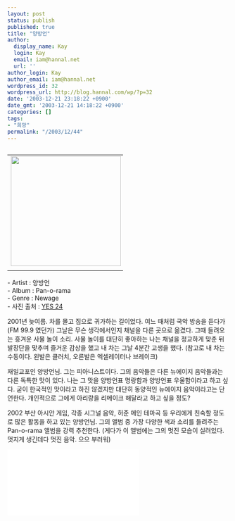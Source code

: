 ```yaml
---
layout: post
status: publish
published: true
title: "양방언"
author:
  display_name: Kay
  login: Kay
  email: iam@hannal.net
  url: ''
author_login: Kay
author_email: iam@hannal.net
wordpress_id: 32
wordpress_url: http://blog.hannal.com/wp/?p=32
date: '2003-12-21 23:18:22 +0900'
date_gmt: '2003-12-21 14:18:22 +0900'
categories: []
tags:
- "희망"
permalink: "/2003/12/44"
---
```

<table align="left">
<tr>
<td style="padding-right:5"><center><img src="http://blog.hannal.com/tt-attach/0322/040322133322596871/578050.jpg" width="250" height="250"/></center></td>
</tr>
<tr>
<td class="centerphoto"> </td>
</tr>
</table>
<p>- Artist : 양방언<br />
- Album : Pan-o-rama<br />
- Genre : Newage<br />
- 사진 출처 : <a href='http://www.yes24.com' target='_blank'>YES 24</a></p>
<p>2001년 늦여름. 차를 몰고 집으로 귀가하는 길이었다. 여느 때처럼 국악 방송을 듣다가(FM 99.9 였던가) 그날은 무슨 생각에서인지 채널을 다른 곳으로 옮겼다. 그때 들려오는 흥겨운 사물 놀이 소리. 사물 놀이를 대단히 좋아하는 나는 채널을 정교하게 맞춘 뒤 발장단을 맞추며 즐거운 감상을 했고 내 차는 그날 4분간 고생을 했다. (참고로 내 차는 수동이다. 왼발은 클러치, 오른발은 엑셀레이터나 브레이크)</p>
<p>재일교포인 양방언님. 그는 피아니스트이다. 그의 음악들은 다른 뉴에이지 음악들과는 다른 독특한 맛이 있다. 나는 그 맛을 양방언표 명랑함과 양방언표 우울함이라고 하고 싶다. 굳이 한국적인 맛이라고 하진 않겠지만 대단히 동양적인 뉴에이지 음악이라고는 단언한다. 개인적으로 그에게 아리랑을 리메이크 해달라고 하고 싶을 정도?</p>
<p>2002 부산 아시안 게임, 각종 시그널 음악, 허준 메인 테마곡 등 우리에게 친숙할 정도로 많은 활동을 하고 있는 양방언님. 그의 앨범 중 가장 다양한 색과 소리를 들려주는 Pan-o-rama 앨범을 강력 추천한다. (게다가 이 앨범에는 그의 멋진 모습이 실려있다. 멋지게 생긴데다 멋진 음악. 으으 부러워)</p>
<p><embed src='/blog/download/Yangbangean-Frontier.wma' autostart='false'/></p>
